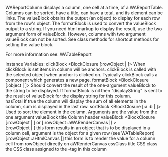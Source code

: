 WAReportColumn displays a column, one cell at a time, of a WAReportTable. Columns can be sorted, have a title, can have a total, and its element can be links. The valueBlock obtains the output (an object) to display for each row from the row's object.  The formatBlock is used to convert the valueBlock output to a string. If you need html markup to display the result, use the two argument form of valueBlock. However, columns with two argument valueBlock can not be sorted. See class methods for shortcut methods for setting the value block. 

For more information see:
	WATableReport

Instance Variables:
	clickBlock	<BlockClosure [:rowObject | ]>	When clickBlock is set items in column will be anchors. clickBlock is called with the selected object when anchor is clicked on. Typically clickBlock calls a component which generates a new page.
	formatBlock	<BlockClosure [:object | ]>	Should convert the result of the one-argument valueBlock to the string to be displayed. If formatBlock is nil then  "displayString" is sent to the result of valueBlock for the display string for this column.  
	hasTotal	<Boolean>	If true the column will display the sum of all elements in the column, sum is displayed in the last row.
	sortBlock	<BlockClosure [:a :b | ]>	Used to sort the element in the column. Arguments are the value from the one argument valueBlock
	title	<String>	Column header 
	valueBlock	<BlockClosure [:rowObject | ] or [:rowObject :aWARenderCanvas |] >	
		[:rowObject | ] this form results in an object that is to be displayed in a column cell, argument is the object for a given row (see WATableReport)
		[:rowObject :aHtmlCanvas |] this form is to render the value for a column cell from rowObject directly on aWRenderCanvas
cssClass
	title <String> CSS class
	the CSS class assigned to the <td>-tag in this column 

